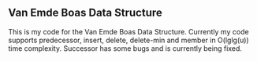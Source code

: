 ## Van Emde Boas Data Structure
This is my code for the Van Emde Boas Data Structure. Currently my code supports predecessor, insert, delete, delete-min and member in O(lglg(u)) time complexity. Successor has some bugs and is currently being fixed.
